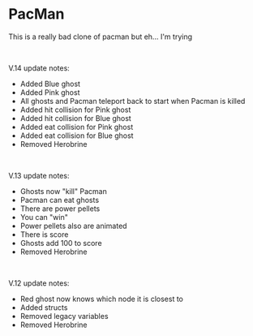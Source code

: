 # PacMan

<p>This is a really bad clone of pacman but eh... I'm trying</p>

<br>

V.14
update notes:
- Added Blue ghost
- Added Pink ghost
- All ghosts and Pacman teleport back to start when Pacman is killed
- Added hit collision for Pink ghost
- Added hit collision for Blue ghost
- Added eat collision for Pink ghost
- Added eat collision for Blue ghost
- Removed Herobrine

<br>

V.13
update notes:
- Ghosts now "kill" Pacman
- Pacman can eat ghosts
- There are power pellets
- You can "win"
- Power pellets also are animated
- There is score
- Ghosts add 100 to score
- Removed Herobrine

<br>

V.12
update notes:
- Red ghost now knows which node it is closest to
- Added structs
- Removed legacy variables
- Removed Herobrine

